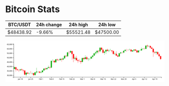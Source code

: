 # Bitcoin Stats

BTC/USDT|24h change|24h high|24h low|
|---|---|---|---|
|$48438.92|-9.66%|$55521.48|$47500.00|

<img src="./chart.svg">
